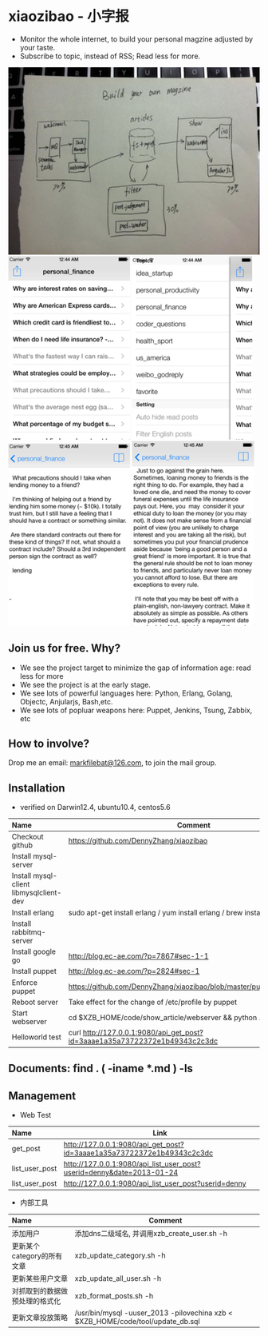 xiaozibao - 小字报
=========
- Monitor the whole internet, to build your personal magzine adjusted by your taste.
- Subscribe to topic, instead of RSS; Read less for more.

![](misc/design.jpg)
![](misc/pic1.png)  ![](misc/pic2.png)
![](misc/pic3.png) ![](misc/pic4.png)

## Join us for free. Why?
- We see the project target to minimize the gap of information age: read less for more
- We see the project is at the early stage.
- We see lots of powerful languages here: Python, Erlang, Golang, Objectc, Anjularjs, Bash,etc.
- We see lots of popluar weapons here: Puppet, Jenkins, Tsung, Zabbix, etc

## How to involve?
Drop me an email: markfilebat@126.com, to join the mail group.

## Installation
- verified on Darwin12.4, ubuntu10.4, centos5.6

| Name                                   | Comment                                                                      |
|:----------------------------------------|------------------------------------------------------------------------------|
| Checkout github                        | https://github.com/DennyZhang/xiaozibao                                       |
| Install mysql-server                   |                                                                              |
| Install mysql-client libmysqlclient-dev|                                                                              |
| Install erlang                         | sudo apt-get install erlang / yum install erlang / brew install erlang
| Install rabbitmq-server                |                                                                              |
| Install google go                      | http://blog.ec-ae.com/?p=7867#sec-1-1                                        |
| Install puppet                         | http://blog.ec-ae.com/?p=2824#sec-1                                          |
| Enforce puppet                         | https://github.com/DennyZhang/xiaozibao/blob/master/puppet/README.md         |
| Reboot server                          | Take effect for the change of /etc/profile by puppet                         |
| Start webserver                        | cd $XZB_HOME/code/show_article/webserver && python ./server.py              |
| Helloworld test                        | curl http://127.0.0.1:9080/api_get_post?id=3aaae1a35a73722372e1b49343c2c3dc |

## Documents: find . \( -iname \*.md \) -ls

## Management
- Web Test

| Name           | Link                                                                       |
|:----------------|----------------------------------------------------------------------------|
| get_post       | http://127.0.0.1:9080/api_get_post?id=3aaae1a35a73722372e1b49343c2c3dc |
| list_user_post | http://127.0.0.1:9080/api_list_user_post?userid=denny&date=2013-01-24      |
| list_user_post | http://127.0.0.1:9080/api_list_user_post?userid=denny                      |

- 内部工具

| Name                           | Comment                                      |
|:--------------------------------|----------------------------------------------|
| 添加用户                       | 添加dns二级域名, 并调用xzb_create_user.sh -h |
| 更新某个category的所有文章     | xzb_update_category.sh -h                    |
| 更新某些用户文章               | xzb_update_all_user.sh -h                    |
| 对抓取到的数据做预处理的格式化 | xzb_format_posts.sh -h                       |
| 更新文章投放策略               | /usr/bin/mysql -uuser_2013 -pilovechina xzb < $XZB_HOME/code/tool/update_db.sql |
